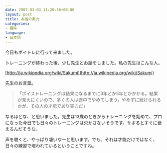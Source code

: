 ```yaml
---
date: 2007-03-03 11:20:56+00:00
layout: post
title: 本当の実力
categories:
- 趣味
language:
- 日本語
---
```


今日もボイトレに行って来ました。

トレーニングが終わった後、少し先生とお話をしました。私の先生はこんな人。

[http://ja.wikipedia.org/wiki/Sakumi](http://ja.wikipedia.org/wiki/Sakumi)

先生のお言葉。


<blockquote>「ボイストレーニングは結果になるまでに3年とか5年とかかかる。結果が見えにくいので、多くの人は途中でやめてしまう。やめずに続けられるかが、その人の才能であり実力だ」</blockquote>


なるほどな、と思いました。先生は13歳のときからトレーニングを始めて、プロになった今日でも日々のトレーニングは欠かさないそうです。サボるとすぐに衰えるんだそうな。

声を聴くと、やっぱり凄いなーと思います。でも、それは才能だけではなく、日々の練習で培われているということですね。
